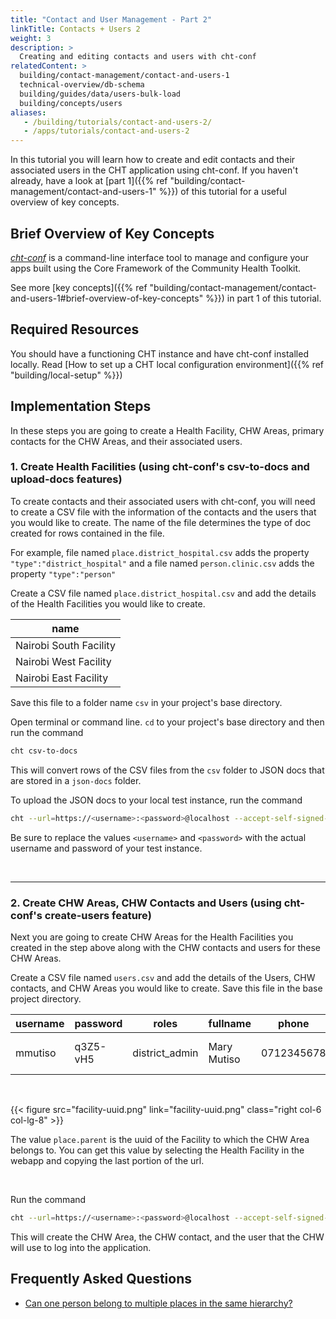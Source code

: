 ```yaml
---
title: "Contact and User Management - Part 2"
linkTitle: Contacts + Users 2
weight: 3
description: >
  Creating and editing contacts and users with cht-conf
relatedContent: >
  building/contact-management/contact-and-users-1
  technical-overview/db-schema
  building/guides/data/users-bulk-load
  building/concepts/users
aliases:
   - /building/tutorials/contact-and-users-2/
   - /apps/tutorials/contact-and-users-2
---
```


In this tutorial you will learn how to create and edit contacts and their associated users in the CHT application using cht-conf. If you haven't already, have a look at [part 1]({{% ref "building/contact-management/contact-and-users-1" %}}) of this tutorial for a useful overview of key concepts.

## Brief Overview of Key Concepts

[*cht-conf*](https://github.com/medic/cht-conf) is a command-line interface tool to manage and configure your apps built using the Core Framework of the Community Health Toolkit.

See more [key concepts]({{% ref "building/contact-management/contact-and-users-1#brief-overview-of-key-concepts" %}}) in part 1 of this tutorial.

## Required Resources

You should have a functioning CHT instance and have cht-conf installed locally. Read [How to set up a CHT local configuration environment]({{% ref "building/local-setup" %}})

## Implementation Steps

In these steps you are going to create a Health Facility, CHW Areas, primary contacts for the CHW Areas, and their associated users.


### 1. Create Health Facilities (using cht-conf's csv-to-docs and upload-docs features)

To create contacts and their associated users with cht-conf, you will need to create a CSV file with the information of the contacts and the users that you would like to create. The name of the file determines the type of doc created for rows contained in the file.

For example, file named `place.district_hospital.csv` adds the property `"type":"district_hospital"` and a file named `person.clinic.csv` adds the property `"type":"person"`

Create a CSV file named `place.district_hospital.csv` and add the details of the Health Facilities you would like to create.

| name                   |
| ---                    |
| Nairobi South Facility |
| Nairobi West Facility  |
| Nairobi East Facility  |

Save this file to a folder name `csv` in your project's base directory.

Open terminal or command line. `cd` to your project's base directory and then run the command

```zsh
cht csv-to-docs
```

This will convert rows of the CSV files from the `csv` folder to JSON docs that are stored in a `json-docs` folder.

To upload the JSON docs to your local test instance, run the command

```zsh
cht --url=https://<username>:<password>@localhost --accept-self-signed-certs upload-docs
```

Be sure to replace the values `<username>` and `<password>` with the actual username and password of your test instance.

<br clear="all">

 *****

### 2. Create CHW Areas, CHW Contacts and Users (using cht-conf's create-users feature)

Next you are going to create CHW Areas for the Health Facilities you created in the step above along with the CHW contacts and users for these CHW Areas.

Create a CSV file named `users.csv` and add the details of the Users, CHW contacts, and CHW Areas you would like to create. Save this file in the base project directory.

| username | password | roles | fullname | phone | contact.name | contact.phone | contact.sex | contact.age | place.type | place.name | place.parent |
| --- | --- | --- | --- | --- | --- | --- | --- | --- | --- | --- | --- |
| mmutiso | q3Z5-vH5 | district_admin | Mary Mutiso | 0712345678 | Mary Mutiso | 0712345678 | Female | 36 | health_center | Mary Mutiso's Area | `<facility uuid>` |

<br clear="all">	

{{< figure src="facility-uuid.png" link="facility-uuid.png" class="right col-6 col-lg-8" >}}	

The value `place.parent` is the uuid of the Facility to which the CHW Area belongs to. You can get this value by selecting the Health Facility in the webapp and copying the last portion of the url.

<br clear="all">

Run the command

```zsh
cht --url=https://<username>:<password>@localhost --accept-self-signed-certs create-users
```

This will create the CHW Area, the CHW contact, and the user that the CHW will use to log into the application.

## Frequently Asked Questions

- [Can one person belong to multiple places in the same hierarchy?](https://forum.communityhealthtoolkit.org/t/can-one-person-belong-to-multiple-places-in-the-same-hierarchy/101)
